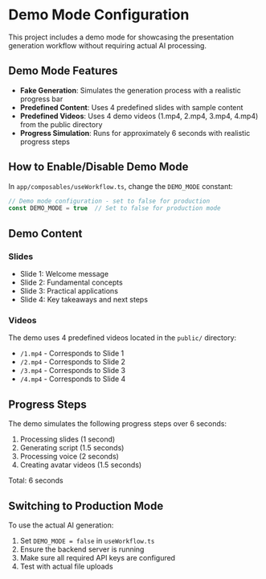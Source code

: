# Demo Mode Configuration

This project includes a demo mode for showcasing the presentation generation workflow without requiring actual AI processing.

## Demo Mode Features

- **Fake Generation**: Simulates the generation process with a realistic progress bar
- **Predefined Content**: Uses 4 predefined slides with sample content
- **Predefined Videos**: Uses 4 demo videos (1.mp4, 2.mp4, 3.mp4, 4.mp4) from the public directory
- **Progress Simulation**: Runs for approximately 6 seconds with realistic progress steps

## How to Enable/Disable Demo Mode

In `app/composables/useWorkflow.ts`, change the `DEMO_MODE` constant:

```typescript
// Demo mode configuration - set to false for production
const DEMO_MODE = true  // Set to false for production mode
```

## Demo Content

### Slides
- Slide 1: Welcome message
- Slide 2: Fundamental concepts
- Slide 3: Practical applications
- Slide 4: Key takeaways and next steps

### Videos
The demo uses 4 predefined videos located in the `public/` directory:
- `/1.mp4` - Corresponds to Slide 1
- `/2.mp4` - Corresponds to Slide 2
- `/3.mp4` - Corresponds to Slide 3
- `/4.mp4` - Corresponds to Slide 4

## Progress Steps

The demo simulates the following progress steps over 6 seconds:
1. Processing slides (1 second)
2. Generating script (1.5 seconds)
3. Processing voice (2 seconds)
4. Creating avatar videos (1.5 seconds)

Total: 6 seconds

## Switching to Production Mode

To use the actual AI generation:
1. Set `DEMO_MODE = false` in `useWorkflow.ts`
2. Ensure the backend server is running
3. Make sure all required API keys are configured
4. Test with actual file uploads
